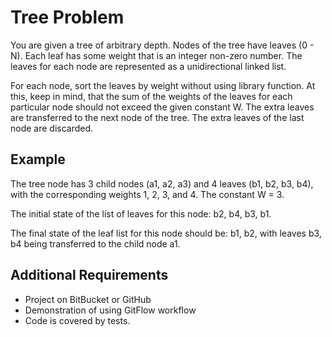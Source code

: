 Tree Problem
============

You are given a tree of arbitrary depth. Nodes of the tree have leaves (0 - N). Each leaf has some weight that is an integer non-zero number. The leaves for each node are represented as a unidirectional linked list.

For each node, sort the leaves by weight without using library function. At this, keep in mind, that the sum of the weights of the leaves for each particular node should not exceed the given constant W. The extra leaves are transferred to the next node of the tree. The extra leaves of the last node are discarded.

Example
-------
The tree node has 3 child nodes (a1, a2, a3) and 4 leaves (b1, b2, b3, b4), with the corresponding weights 1, 2, 3, and 4. The constant W = 3.

The initial state of the list of leaves for this node: b2, b4, b3, b1.

The final state of the leaf list for this node should be: b1, b2, with leaves b3, b4 being transferred to the child node a1.

Additional Requirements
-----------------------
* Project on BitBucket or GitHub
* Demonstration of using GitFlow workflow
* Code is covered by tests.
